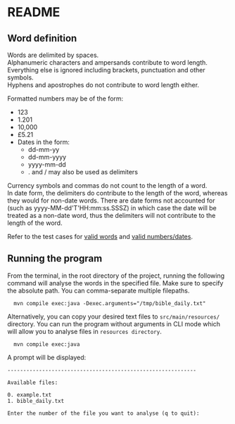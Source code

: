 # README

## Word definition

Words are delimited by spaces.\
Alphanumeric characters and ampersands contribute to word length.\
Everything else is ignored including brackets, punctuation and other symbols.\
Hyphens and apostrophes do not contribute to word length either.

Formatted numbers may be of the form:

- 123
- 1.201
- 10,000
- £5.21
- Dates in the form:
    - dd-mm-yy
    - dd-mm-yyyy
    - yyyy-mm-dd
    - . and / may also be used as delimiters

Currency symbols and commas do not count to the length of a word.\
In date form, the delimiters do contribute to the length of the word,
whereas they would for non-date words.
There are date forms not accounted for (such as yyyy-MM-dd'T'HH:mm:ss.SSSZ) in which case the date will
be treated as a non-date word, thus the delimiters will not contribute to the length of the word.

Refer to the test cases for
[valid words](src/test/java/com/synalogik/core/WordTokenTest.java) and
[valid numbers/dates](src/test/java/com/synalogik/core/NumberTokenTest.java).

## Running the program

From the terminal, in the root directory of the project,
running the following command will analyse the words in the specified file.
Make sure to specify the absolute path.
You can comma-separate multiple filepaths.

``` 
  mvn compile exec:java -Dexec.arguments="/tmp/bible_daily.txt"
```

Alternatively, you can copy your desired text files to `src/main/resources/` directory.
You can run the program without arguments in CLI mode which will allow you to analyse files in `resources directory`.

```
  mvn compile exec:java
```

A prompt will be displayed:

```text
------------------------------------------------------------

Available files:

0. example.txt
1. bible_daily.txt

Enter the number of the file you want to analyse (q to quit): 
```